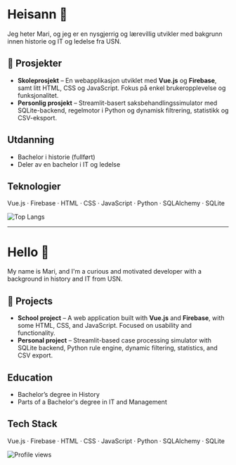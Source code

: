 # Heisann 👋

Jeg heter Mari, og jeg er en nysgjerrig og lærevillig utvikler med bakgrunn innen historie og IT og ledelse fra USN. 

## 📌 Prosjekter

- **Skoleprosjekt** – En webapplikasjon utviklet med **Vue.js** og **Firebase**, samt litt HTML, CSS og JavaScript. Fokus på enkel brukeropplevelse og funksjonalitet.
- **Personlig prosjekt** – Streamlit-basert saksbehandlingssimulator med SQLite-backend, regelmotor i Python og dynamisk filtrering, statistikk og CSV-eksport.

## Utdanning

- Bachelor i historie (fullført)
- Deler av en bachelor i IT og ledelse

## Teknologier

Vue.js · Firebase · HTML · CSS · JavaScript · Python · SQLAlchemy · SQLite

![Top Langs](https://github-readme-stats.vercel.app/api/top-langs/?username=Marisolos&layout=compact&theme=dark)


---

# Hello 👋

My name is Mari, and I'm a curious and motivated developer with a background in history and IT from USN. 

## 📌 Projects

-  **School project** – A web application built with **Vue.js** and **Firebase**, with some HTML, CSS, and JavaScript. Focused on usability and functionality.
-  **Personal project** – Streamlit-based case processing simulator with SQLite backend, Python rule engine, dynamic filtering, statistics, and CSV export.

## Education

- Bachelor’s degree in History
- Parts of a Bachelor's degree in IT and Management

## Tech Stack

Vue.js · Firebase · HTML · CSS · JavaScript · Python · SQLAlchemy · SQLite


![Profile views](https://komarev.com/ghpvc/?username=Marisolos&color=orange)
